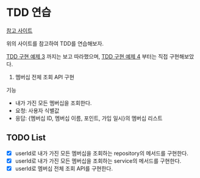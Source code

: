 # TDD 연습

[참고 사이트](https://mangkyu.tistory.com/182)

위의 사이트를 참고하여 TDD를 연습해보자.

[TDD 구현 예제 3](https://mangkyu.tistory.com/184)
까지는 보고 따라했으며,
[TDD 구현 예제 4](https://mangkyu.tistory.com/185) 부터는 직접 구현해보았다.

1. 멤버십 전체 조회 API 구현

기능

- 내가 가진 모든 멤버십을 조회한다.
- 요청: 사용자 식별값
- 응답: {멤버십 ID, 멤버십 이름, 포인트, 가입 일시}의 멤버십 리스트

## TODO List

- [x] userId로 내가 가진 모든 멤버십을 조회하는 repository의 메서드를 구현한다.
- [x] userId로 내가 가진 모든 멤버십을 조회하는 service의 메서드를 구현한다.
- [x] userId로 멤버십 전체 조회 API를 구현한다.
